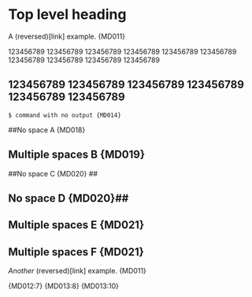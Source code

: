 # Top level heading

<!-- markdownlint-disable MD003 -->

A (reversed)[link] example. {MD011}


123456789 123456789 123456789 123456789 123456789 123456789 123456789 123456789 123456789 123456789

## 123456789 123456789 123456789 123456789 123456789 123456789

    $ command with no output {MD014}

##No space A {MD018}

##  Multiple spaces B {MD019}

##No space C {MD020} ##

## No space D {MD020}##

##  Multiple spaces E {MD021} ##

## Multiple spaces F {MD021}  ##

*Another* (reversed)[link] example. {MD011}

{MD012:7} {MD013:8} {MD013:10}

<!-- markdownlint-configure-file {
  "line-length": {
    "heading_line_length": 40
  }
} -->
